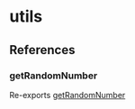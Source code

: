 # utils

## References

### getRandomNumber

Re-exports [getRandomNumber](number/functions/getRandomNumber.md)
